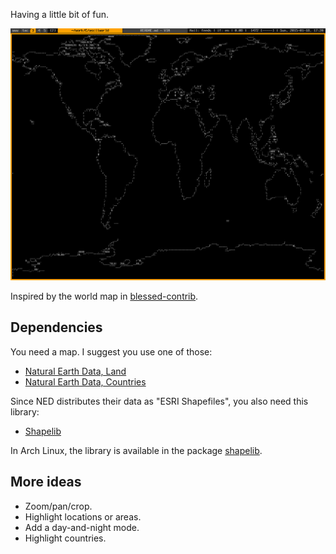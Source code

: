 Having a little bit of fun.

![asciiworld](/asciiworld.png?raw=true)

Inspired by the world map in [blessed-contrib](https://github.com/yaronn/blessed-contrib).

Dependencies
------------

You need a map. I suggest you use one of those:

* [Natural Earth Data, Land](http://www.naturalearthdata.com/downloads/110m-physical-vectors/110m-land/)
* [Natural Earth Data, Countries](http://www.naturalearthdata.com/downloads/110m-cultural-vectors/110m-admin-0-countries/)

Since NED distributes their data as "ESRI Shapefiles", you also need this library:

* [Shapelib](http://shapelib.maptools.org/)

In Arch Linux, the library is available in the package [shapelib](https://www.archlinux.org/packages/community/x86_64/shapelib/).

More ideas
----------

*  Zoom/pan/crop.
*  Highlight locations or areas.
*  Add a day-and-night mode.
*  Highlight countries.
